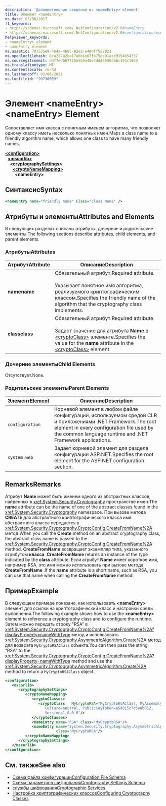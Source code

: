 ```yaml
---
description: 'Дополнительные сведения о: <nameEntry> element'
title: Элемент <nameEntry>
ms.date: 03/30/2017
f1_keywords:
- http://schemas.microsoft.com/.NetConfiguration/v2.0#nameEntry
- http://schemas.microsoft.com/.NetConfiguration/v2.0#configuration/mscorlib/cryptographySettings/cryptoNameMapping/nameEntry
helpviewer_keywords:
- <nameEntry> element
- nameEntry element
ms.assetid: 7d7535e9-4b4a-4b8c-82e2-e40dff5a7821
ms.openlocfilehash: 0ca227a2ba17a6b1e67fb75ec91aac9194b54737
ms.sourcegitcommit: ddf7edb67715a5b9a45e3dd44536dabc153c1de0
ms.translationtype: MT
ms.contentlocale: ru-RU
ms.lasthandoff: 02/06/2021
ms.locfileid: "99730009"
---
```

# <a name="nameentry-element"></a><span data-ttu-id="e81cd-103">Элемент \<nameEntry></span><span class="sxs-lookup"><span data-stu-id="e81cd-103">\<nameEntry> Element</span></span>

<span data-ttu-id="e81cd-104">Сопоставляет имя класса с понятным именем алгоритма, что позволяет одному классу иметь несколько понятных имен.</span><span class="sxs-lookup"><span data-stu-id="e81cd-104">Maps a class name to a friendly algorithm name, which allows one class to have many friendly names.</span></span>  
  
[**\<configuration>**](../configuration-element.md)  
&nbsp;&nbsp;[**\<mscorlib>**](mscorlib-element-for-cryptography-settings.md)  
&nbsp;&nbsp;&nbsp;&nbsp;[**\<cryptographySettings>**](cryptographysettings-element.md)  
&nbsp;&nbsp;&nbsp;&nbsp;&nbsp;&nbsp;[**\<cryptoNameMapping>**](cryptonamemapping-element.md)  
&nbsp;&nbsp;&nbsp;&nbsp;&nbsp;&nbsp;&nbsp;&nbsp;**\<nameEntry>**  
  
## <a name="syntax"></a><span data-ttu-id="e81cd-105">Синтаксис</span><span class="sxs-lookup"><span data-stu-id="e81cd-105">Syntax</span></span>  
  
```xml  
<nameEntry name="friendly name" Class="class name" />  
```  
  
## <a name="attributes-and-elements"></a><span data-ttu-id="e81cd-106">Атрибуты и элементы</span><span class="sxs-lookup"><span data-stu-id="e81cd-106">Attributes and Elements</span></span>  

 <span data-ttu-id="e81cd-107">В следующих разделах описаны атрибуты, дочерние и родительские элементы.</span><span class="sxs-lookup"><span data-stu-id="e81cd-107">The following sections describe attributes, child elements, and parent elements.</span></span>  
  
### <a name="attributes"></a><span data-ttu-id="e81cd-108">Атрибуты</span><span class="sxs-lookup"><span data-stu-id="e81cd-108">Attributes</span></span>  
  
|<span data-ttu-id="e81cd-109">Атрибут</span><span class="sxs-lookup"><span data-stu-id="e81cd-109">Attribute</span></span>|<span data-ttu-id="e81cd-110">Описание</span><span class="sxs-lookup"><span data-stu-id="e81cd-110">Description</span></span>|  
|---------------|-----------------|  
|<span data-ttu-id="e81cd-111">**name**</span><span class="sxs-lookup"><span data-stu-id="e81cd-111">**name**</span></span>|<span data-ttu-id="e81cd-112">Обязательный атрибут.</span><span class="sxs-lookup"><span data-stu-id="e81cd-112">Required attribute.</span></span><br /><br /> <span data-ttu-id="e81cd-113">Указывает понятное имя алгоритма, реализуемого криптографическим классом.</span><span class="sxs-lookup"><span data-stu-id="e81cd-113">Specifies the friendly name of the algorithm that the cryptography class implements.</span></span>|  
|<span data-ttu-id="e81cd-114">**class**</span><span class="sxs-lookup"><span data-stu-id="e81cd-114">**class**</span></span>|<span data-ttu-id="e81cd-115">Обязательный атрибут.</span><span class="sxs-lookup"><span data-stu-id="e81cd-115">Required attribute.</span></span><br /><br /> <span data-ttu-id="e81cd-116">Задает значение для атрибута **Name** в [\<cryptoClass>](cryptoclass-element.md) элементе.</span><span class="sxs-lookup"><span data-stu-id="e81cd-116">Specifies the value for the **name** attribute in the [\<cryptoClass>](cryptoclass-element.md) element.</span></span>|  
  
### <a name="child-elements"></a><span data-ttu-id="e81cd-117">Дочерние элементы</span><span class="sxs-lookup"><span data-stu-id="e81cd-117">Child Elements</span></span>  

 <span data-ttu-id="e81cd-118">Отсутствует.</span><span class="sxs-lookup"><span data-stu-id="e81cd-118">None.</span></span>  
  
### <a name="parent-elements"></a><span data-ttu-id="e81cd-119">Родительские элементы</span><span class="sxs-lookup"><span data-stu-id="e81cd-119">Parent Elements</span></span>  
  
|<span data-ttu-id="e81cd-120">Элемент</span><span class="sxs-lookup"><span data-stu-id="e81cd-120">Element</span></span>|<span data-ttu-id="e81cd-121">Описание</span><span class="sxs-lookup"><span data-stu-id="e81cd-121">Description</span></span>|  
|-------------|-----------------|  
|`configuration`|<span data-ttu-id="e81cd-122">Корневой элемент в любом файле конфигурации, используемом средой CLR и приложениями .NET Framework.</span><span class="sxs-lookup"><span data-stu-id="e81cd-122">The root element in every configuration file used by the common language runtime and .NET Framework applications.</span></span>|  
|`system.web`|<span data-ttu-id="e81cd-123">Задает корневой элемент для раздела конфигурации ASP.NET.</span><span class="sxs-lookup"><span data-stu-id="e81cd-123">Specifies the root element for the ASP.NET configuration section.</span></span>|  
  
## <a name="remarks"></a><span data-ttu-id="e81cd-124">Remarks</span><span class="sxs-lookup"><span data-stu-id="e81cd-124">Remarks</span></span>  

 <span data-ttu-id="e81cd-125">Атрибут **Name** может быть именем одного из абстрактных классов, найденных в <xref:System.Security.Cryptography> пространстве имен.</span><span class="sxs-lookup"><span data-stu-id="e81cd-125">The **name** attribute can be the name of one of the abstract classes found in the <xref:System.Security.Cryptography> namespace.</span></span> <span data-ttu-id="e81cd-126">При вызове метода **CREATE** для абстрактного криптографического класса имя абстрактного класса передается в <xref:System.Security.Cryptography.CryptoConfig.CreateFromName%2A> метод.</span><span class="sxs-lookup"><span data-stu-id="e81cd-126">When you call the **Create** method on an abstract cryptography class, the abstract class name is passed to the <xref:System.Security.Cryptography.CryptoConfig.CreateFromName%2A> method.</span></span> <span data-ttu-id="e81cd-127">**CreateFromName** возвращает экземпляр типа, указанного атрибутом **класса** .</span><span class="sxs-lookup"><span data-stu-id="e81cd-127">**CreateFromName** returns an instance of the type indicated by the **class** attribute.</span></span> <span data-ttu-id="e81cd-128">Если атрибут **Name** имеет короткое имя, например RSA, это имя можно использовать при вызове метода **CreateFromName** .</span><span class="sxs-lookup"><span data-stu-id="e81cd-128">If the **name** attribute is a short name, such as RSA, you can use that name when calling the **CreateFromName** method.</span></span>  
  
## <a name="example"></a><span data-ttu-id="e81cd-129">Пример</span><span class="sxs-lookup"><span data-stu-id="e81cd-129">Example</span></span>  

 <span data-ttu-id="e81cd-130">В следующем примере показано, как использовать **\<nameEntry>** элемент для ссылки на криптографический класс и настройки среды выполнения.</span><span class="sxs-lookup"><span data-stu-id="e81cd-130">The following example shows how to use the **\<nameEntry>** element to reference a cryptography class and to configure the runtime.</span></span> <span data-ttu-id="e81cd-131">Затем можно передать строку "RSA" в <xref:System.Security.Cryptography.CryptoConfig.CreateFromName%2A?displayProperty=nameWithType> метод и использовать <xref:System.Security.Cryptography.AsymmetricAlgorithm.Create%2A> метод для возврата `MyCryptoRSAClass` объекта.</span><span class="sxs-lookup"><span data-stu-id="e81cd-131">You can then pass the string "RSA" to the <xref:System.Security.Cryptography.CryptoConfig.CreateFromName%2A?displayProperty=nameWithType> method and use the <xref:System.Security.Cryptography.AsymmetricAlgorithm.Create%2A> method to return a `MyCryptoRSAClass` object.</span></span>  
  
```xml  
<configuration>  
   <mscorlib>  
      <cryptographySettings>  
         <cryptoNameMapping>  
            <cryptoClasses>  
               <cryptoClass   MyCryptoRSA="MyCryptoRSAClass, MyAssembly  
                  Culture=neutral, PublicKeyToken=a5d015c7d5a0b012,  
                  Version=1.0.0.0"/>  
            </cryptoClasses>  
            <nameEntry name="RSA" class="MyCryptoRSA"/>  
            <nameEntry name="System.Security.Cryptography.AsymmetricAlgorithm"  
                       class="MyCryptoRSA"/>  
         </cryptoNameMapping>  
      </cryptographySettings>  
   </mscorlib>  
</configuration>  
```  
  
## <a name="see-also"></a><span data-ttu-id="e81cd-132">См. также</span><span class="sxs-lookup"><span data-stu-id="e81cd-132">See also</span></span>

- [<span data-ttu-id="e81cd-133">Схема файла конфигурации</span><span class="sxs-lookup"><span data-stu-id="e81cd-133">Configuration File Schema</span></span>](../index.md)
- [<span data-ttu-id="e81cd-134">Схема параметров шифрования</span><span class="sxs-lookup"><span data-stu-id="e81cd-134">Cryptography Settings Schema</span></span>](index.md)
- [<span data-ttu-id="e81cd-135">службы шифрования</span><span class="sxs-lookup"><span data-stu-id="e81cd-135">Cryptographic Services</span></span>](../../../../standard/security/cryptographic-services.md)
- [<span data-ttu-id="e81cd-136">Настройка криптографических классов</span><span class="sxs-lookup"><span data-stu-id="e81cd-136">Configuring Cryptography Classes</span></span>](../../configure-cryptography-classes.md)
